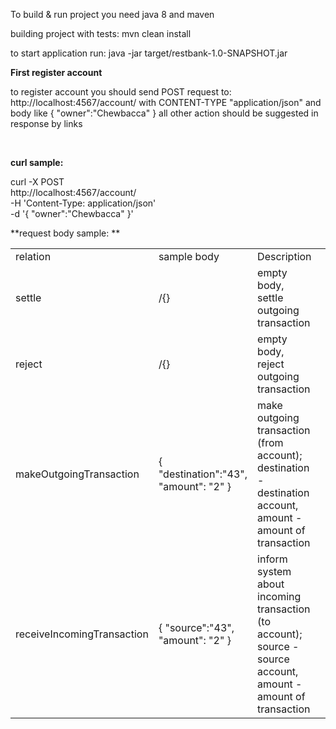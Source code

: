 To build & run  project you need java 8 and maven

building project with tests: mvn clean install

to start application run:  java -jar target/restbank-1.0-SNAPSHOT.jar 

**First register account**

to register account you should send POST request 
to: http://localhost:4567/account/ 
with CONTENT-TYPE "application/json" 
and body like { "owner":"Chewbacca" }
all other action should be suggested in response by links

<br>

**curl sample:**

curl -X POST \
  http://localhost:4567/account/ \
  -H 'Content-Type: application/json' \
  -d '{	"owner":"Chewbacca" }'
  
**request body sample: **
<table>
<tr><td>relation</td><td>sample body</td><td>Description</td></tr>
<tr><td>settle</td><td>/{}</td><td>empty body, settle outgoing transaction</td></tr>
<tr><td>reject</td><td>/{}</td><td>empty body, reject outgoing transaction</td></tr>
<tr><td>makeOutgoingTransaction</td><td>{ "destination":"43", "amount": "2" }</td><td>make outgoing transaction (from account); destination - destination account, amount -amount of transaction</td><td></td></tr>
<tr><td>receiveIncomingTransaction</td><td>{ "source":"43", "amount": "2" }</td><td>inform system about incoming transaction (to account); source - source account, amount -amount of transaction</td><td></td></tr>
</table>